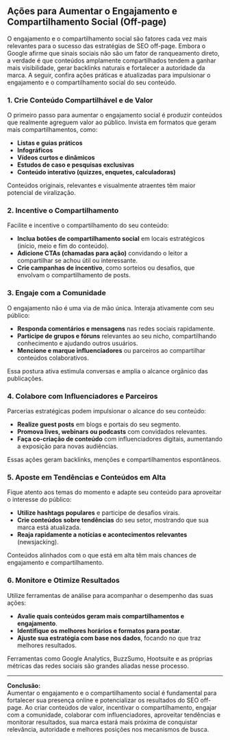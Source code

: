 
## Ações para Aumentar o Engajamento e Compartilhamento Social (Off-page)

O engajamento e o compartilhamento social são fatores cada vez mais relevantes para o sucesso das estratégias de SEO off-page. Embora o Google afirme que sinais sociais não são um fator de ranqueamento direto, a verdade é que conteúdos amplamente compartilhados tendem a ganhar mais visibilidade, gerar backlinks naturais e fortalecer a autoridade da marca. A seguir, confira ações práticas e atualizadas para impulsionar o engajamento e o compartilhamento social do seu conteúdo.

### 1. Crie Conteúdo Compartilhável e de Valor

O primeiro passo para aumentar o engajamento social é produzir conteúdos que realmente agreguem valor ao público. Invista em formatos que geram mais compartilhamentos, como:

- **Listas e guias práticos**
- **Infográficos**
- **Vídeos curtos e dinâmicos**
- **Estudos de caso e pesquisas exclusivas**
- **Conteúdo interativo (quizzes, enquetes, calculadoras)**

Conteúdos originais, relevantes e visualmente atraentes têm maior potencial de viralização.

### 2. Incentive o Compartilhamento

Facilite e incentive o compartilhamento do seu conteúdo:

- **Inclua botões de compartilhamento social** em locais estratégicos (início, meio e fim do conteúdo).
- **Adicione CTAs (chamadas para ação)** convidando o leitor a compartilhar se achou útil ou interessante.
- **Crie campanhas de incentivo**, como sorteios ou desafios, que envolvam o compartilhamento de posts.

### 3. Engaje com a Comunidade

O engajamento não é uma via de mão única. Interaja ativamente com seu público:

- **Responda comentários e mensagens** nas redes sociais rapidamente.
- **Participe de grupos e fóruns** relevantes ao seu nicho, compartilhando conhecimento e ajudando outros usuários.
- **Mencione e marque influenciadores** ou parceiros ao compartilhar conteúdos colaborativos.

Essa postura ativa estimula conversas e amplia o alcance orgânico das publicações.

### 4. Colabore com Influenciadores e Parceiros

Parcerias estratégicas podem impulsionar o alcance do seu conteúdo:

- **Realize guest posts** em blogs e portais do seu segmento.
- **Promova lives, webinars ou podcasts** com convidados relevantes.
- **Faça co-criação de conteúdo** com influenciadores digitais, aumentando a exposição para novas audiências.

Essas ações geram backlinks, menções e compartilhamentos espontâneos.

### 5. Aposte em Tendências e Conteúdos em Alta

Fique atento aos temas do momento e adapte seu conteúdo para aproveitar o interesse do público:

- **Utilize hashtags populares** e participe de desafios virais.
- **Crie conteúdos sobre tendências** do seu setor, mostrando que sua marca está atualizada.
- **Reaja rapidamente a notícias e acontecimentos relevantes** (newsjacking).

Conteúdos alinhados com o que está em alta têm mais chances de engajamento e compartilhamento.

### 6. Monitore e Otimize Resultados

Utilize ferramentas de análise para acompanhar o desempenho das suas ações:

- **Avalie quais conteúdos geram mais compartilhamentos e engajamento**.
- **Identifique os melhores horários e formatos para postar**.
- **Ajuste sua estratégia com base nos dados**, focando no que traz melhores resultados.

Ferramentas como Google Analytics, BuzzSumo, Hootsuite e as próprias métricas das redes sociais são grandes aliadas nesse processo.

---

**Conclusão:**  
Aumentar o engajamento e o compartilhamento social é fundamental para fortalecer sua presença online e potencializar os resultados do SEO off-page. Ao criar conteúdos de valor, incentivar o compartilhamento, engajar com a comunidade, colaborar com influenciadores, aproveitar tendências e monitorar resultados, sua marca estará mais próxima de conquistar relevância, autoridade e melhores posições nos mecanismos de busca.
```
